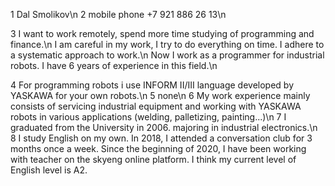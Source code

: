 1 Dal Smolikov\n 
2 mobile phone +7 921 886 26 13\n

3 I want to work remotely, spend more time studying of programming and finance.\n
I am careful in my work, I try to do everything on time. I adhere to a systematic approach to work.\n
Now I work as a programmer for industrial robots. I have 6 years of experience in this field.\n

4 For programming robots i use INFORM II/III language developed by YASKAWA for your own robots.\n 
5 none\n
6 My work experience mainly consists of servicing industrial equipment and working with YASKAWA robots in various applications (welding, palletizing, painting...)\n
7 I graduated from the University in 2006. majoring in industrial electronics.\n
8 I study English on my own. In 2018, I attended a conversation club for 3 months once a week. Since the beginning of 2020, I have been working with teacher on the skyeng online platform. I think my current level of English level is A2.
